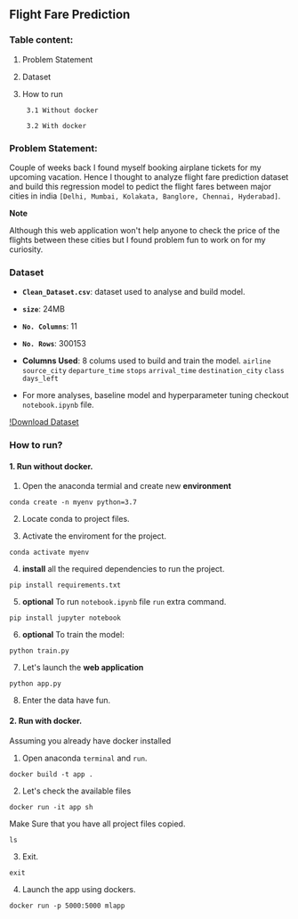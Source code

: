 ## Flight Fare Prediction

### Table content:

1. Problem Statement

2. Dataset

3. How to run
        
        3.1 Without docker
        
        3.2 With docker

### Problem Statement:

Couple of weeks back I found myself booking airplane tickets for my upcoming vacation. Hence I thought to analyze flight fare prediction dataset and build this regression model to pedict the flight fares between  major cities in india `[Delhi, Mumbai, Kolakata, Banglore, Chennai, Hyderabad]`.

__Note__

Although this web application won't help anyone to check the price of the flights between these cities but I found problem fun to work on for my curiosity.

### Dataset

- __`Clean_Dataset.csv`__: dataset used to analyse and build model.

- __`size`__: 24MB

- __`No. Columns`__: 11

- __`No. Rows`__: 300153

- __Columns Used__: 8 colums used to build and train the model.
                    `airline`
                    `source_city`
                    `departure_time`
                    `stops`
                    `arrival_time` 
                    `destination_city` 
                    `class`
                    `days_left`

- For more analyses, baseline model and hyperparameter tuning checkout `notebook.ipynb` file.

[!Download Dataset](https://www.kaggle.com/datasets/shubhambathwal/flight-price-prediction)

### How to run?

#### 1. Run without docker.

1. Open the anaconda termial and create new __environment__

```
conda create -n myenv python=3.7
```


2. Locate conda to project files.

3. Activate the enviroment for the project.

```
conda activate myenv
```

4. __install__ all the required dependencies to run the project.

```
pip install requirements.txt
```

5. __optional__ To run `notebook.ipynb` file `run` extra command.

```
pip install jupyter notebook
```

6. __optional__ To train the model: 

```
python train.py
```

7. Let's launch the __web application__

```
python app.py
```

8. Enter the data have fun.

#### 2. Run with docker.

Assuming you already have docker installed

1. Open anaconda `terminal` and `run`.

```
docker build -t app .
```

2. Let's check the available files

```
docker run -it app sh
```

Make Sure that you have all project files copied.

```
ls
```

3. Exit.

```
exit
```

4. Launch the app using dockers. 

```
docker run -p 5000:5000 mlapp
```






